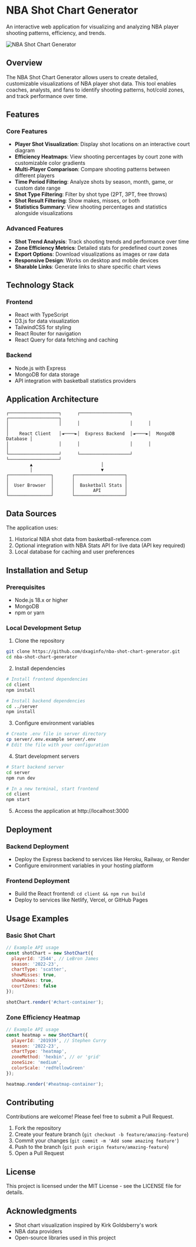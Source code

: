 # NBA Shot Chart Generator

An interactive web application for visualizing and analyzing NBA player shooting patterns, efficiency, and trends.

![NBA Shot Chart Generator](./docs/assets/screenshot.png)

## Overview

The NBA Shot Chart Generator allows users to create detailed, customizable visualizations of NBA player shot data. This tool enables coaches, analysts, and fans to identify shooting patterns, hot/cold zones, and track performance over time.

## Features

### Core Features
- **Player Shot Visualization**: Display shot locations on an interactive court diagram
- **Efficiency Heatmaps**: View shooting percentages by court zone with customizable color gradients
- **Multi-Player Comparison**: Compare shooting patterns between different players
- **Time Period Filtering**: Analyze shots by season, month, game, or custom date range
- **Shot Type Filtering**: Filter by shot type (2PT, 3PT, free throws)
- **Shot Result Filtering**: Show makes, misses, or both
- **Statistics Summary**: View shooting percentages and statistics alongside visualizations

### Advanced Features
- **Shot Trend Analysis**: Track shooting trends and performance over time
- **Zone Efficiency Metrics**: Detailed stats for predefined court zones
- **Export Options**: Download visualizations as images or raw data
- **Responsive Design**: Works on desktop and mobile devices
- **Sharable Links**: Generate links to share specific chart views

## Technology Stack

### Frontend
- React with TypeScript
- D3.js for data visualization
- TailwindCSS for styling
- React Router for navigation
- React Query for data fetching and caching

### Backend
- Node.js with Express
- MongoDB for data storage
- API integration with basketball statistics providers

## Application Architecture

```
┌───────────────────┐      ┌───────────────────┐      ┌───────────────────┐
│                   │      │                   │      │                   │
│    React Client   │◄────►│  Express Backend  │◄────►│  MongoDB Database │
│                   │      │                   │      │                   │
└───────────────────┘      └───────────────────┘      └───────────────────┘
         ▲                          │
         │                          ▼
┌────────────────┐       ┌───────────────────┐
│                │       │                   │
│  User Browser  │       │  Basketball Stats │
│                │       │       API         │
└────────────────┘       └───────────────────┘
```

## Data Sources

The application uses:
1. Historical NBA shot data from basketball-reference.com
2. Optional integration with NBA Stats API for live data (API key required)
3. Local database for caching and user preferences

## Installation and Setup

### Prerequisites
- Node.js 18.x or higher
- MongoDB
- npm or yarn

### Local Development Setup

1. Clone the repository
```bash
git clone https://github.com/dxaginfo/nba-shot-chart-generator.git
cd nba-shot-chart-generator
```

2. Install dependencies
```bash
# Install frontend dependencies
cd client
npm install

# Install backend dependencies
cd ../server
npm install
```

3. Configure environment variables
```bash
# Create .env file in server directory
cp server/.env.example server/.env
# Edit the file with your configuration
```

4. Start development servers
```bash
# Start backend server
cd server
npm run dev

# In a new terminal, start frontend
cd client
npm start
```

5. Access the application at http://localhost:3000

## Deployment

### Backend Deployment
- Deploy the Express backend to services like Heroku, Railway, or Render
- Configure environment variables in your hosting platform

### Frontend Deployment
- Build the React frontend: `cd client && npm run build`
- Deploy to services like Netlify, Vercel, or GitHub Pages

## Usage Examples

### Basic Shot Chart
```javascript
// Example API usage
const shotChart = new ShotChart({
  playerId: '2544', // LeBron James
  season: '2022-23',
  chartType: 'scatter',
  showMisses: true,
  showMakes: true,
  courtZones: false
});

shotChart.render('#chart-container');
```

### Zone Efficiency Heatmap
```javascript
// Example API usage
const heatmap = new ShotChart({
  playerId: '201939', // Stephen Curry
  season: '2022-23',
  chartType: 'heatmap',
  zoneMethod: 'hexbin', // or 'grid'
  zoneSize: 'medium',
  colorScale: 'redYellowGreen'
});

heatmap.render('#heatmap-container');
```

## Contributing

Contributions are welcome! Please feel free to submit a Pull Request.

1. Fork the repository
2. Create your feature branch (`git checkout -b feature/amazing-feature`)
3. Commit your changes (`git commit -m 'Add some amazing feature'`)
4. Push to the branch (`git push origin feature/amazing-feature`)
5. Open a Pull Request

## License

This project is licensed under the MIT License - see the LICENSE file for details.

## Acknowledgments

- Shot chart visualization inspired by Kirk Goldsberry's work
- NBA data providers
- Open-source libraries used in this project